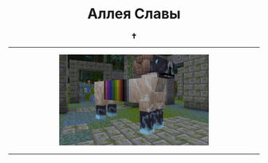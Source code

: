 <h1 align="center">Аллея Славы</h1>

<p align="center">
  <b>✝</b><br>
</p>

---

<p align="center">
  <img src="./pic/wgas.png" width="300"/>
</p>

---